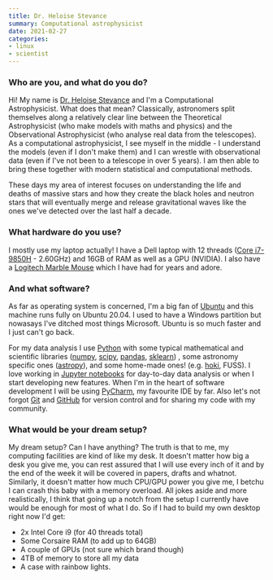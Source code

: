 ```yaml
---
title: Dr. Heloise Stevance
summary: Computational astrophysicist
date: 2021-02-27
categories:
- linux
- scientist
---
```


### Who are you, and what do you do?

Hi! My name is [Dr. Heloise Stevance](https://www.hfstevance.com/ "Heloise's website.") and I'm a Computational Astrophysicist. What does that mean? Classically, astronomers split themselves along a relatively clear line between the Theoretical Astrophysicist (who make models with maths and physics) and the Observational Astrophysicist (who analyse real data from the telescopes). As a computational astrophysicist, I see myself in the middle - I understand the models (even if I don't make them) and I can wrestle with observational data (even if I've not been to a telescope in over 5 years). I am then able to bring these together with modern statistical and computational methods. 

These days my area of interest focuses on understanding the life and deaths of massive stars and how they create the black holes and neutron stars that will eventually merge and release gravitational waves like the ones we've detected over the last half a decade.

### What hardware do you use?

I mostly use my laptop actually! I have a Dell laptop with 12 threads ([Core i7-9850H][core-i7-9850h] - 2.60GHz) and 16GB of RAM as well as a GPU (NVIDIA). I also have a [Logitech Marble Mouse][marble-mouse] which I have had for years and adore. 

### And what software?

As far as operating system is concerned, I'm a big fan of [Ubuntu][] and this machine runs fully on Ubuntu 20.04. I used to have a Windows partition but nowasays I've ditched most things Microsoft. Ubuntu is so much faster and I just can't go back. 

For my data analysis I use [Python][] with some typical mathematical and scientific libraries ([numpy][], [scipy][], [pandas][], [sklearn][scikit-learn]) , some astronomy specific ones ([astropy][]), and some home-made ones! (e.g. [hoki][], FUSS). I love working in [Jupyter notebooks][jupyter] for day-to-day data analysis or when I start developing new features. When I'm in the heart of software development I will be using [PyCharm][], my favourite IDE by far. Also let's not forgot [Git][] and [GitHub][] for version control and for sharing my code with my community.

### What would be your dream setup?

My dream setup? Can I have anything? The truth is that to me, my computing facilities are kind of like my desk. It doesn't matter how big a desk you give me, you can rest assured that I will use every inch of it and by the end of the week it will be covered in papers, drafts and whatnot. Similarly, it doesn't matter how much CPU/GPU power you give me, I betchu I can crash this baby with a memory overload. All jokes aside and more realistically, I think that going up a notch from the setup I currently have would be enough for most of what I do. So if I had to build my own desktop right now I'd get:

  - 2x Intel Core i9 (for 40 threads total)
  - Some Corsaire RAM (to add up to 64GB)
  - A couple of GPUs (not sure which brand though)
  - 4TB of memory to store all my data
  - A case with rainbow lights.

[astropy]: https://www.astropy.org/ "A Python package for working with astronomy data."
[core-i7-9850h]: https://ark.intel.com/content/www/us/en/ark/products/191047/intel-core-i7-9850h-processor-12m-cache-up-to-4-60-ghz.html "A CPU."
[git]: https://git-scm.com/ "A version control system."
[github]: https://github.com/ "A Git code repository service."
[hoki]: https://github.com/HeloiseS/hoki "A Python package for simulating stellar populations."
[jupyter]: https://jupyter.org/ "Web-based live document software."
[marble-mouse]: https://support.logi.com/hc/en-us/articles/360025260314--Product-Gallery-Marble-Mouse "A trackball mouse."
[numpy]: https://www.numpy.org/ "A Python package for scientific computing."
[pandas]: https://pandas.pydata.org/ "A Python data analysis library."
[pycharm]: https://www.jetbrains.com/pycharm/ "A Python-focused IDE."
[python]: https://www.python.org/ "An interpreted scripting language."
[scikit-learn]: https://scikit-learn.org/stable/ "A machine learning library for Python."
[scipy]: https://www.scipy.org/ "A collection of scientific tools for Python."
[ubuntu]: https://www.ubuntu.com/ "A Unix distribution."
